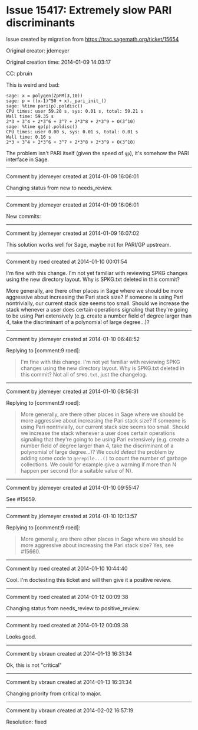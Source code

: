 # Issue 15417: Extremely slow PARI discriminants

Issue created by migration from https://trac.sagemath.org/ticket/15654

Original creator: jdemeyer

Original creation time: 2014-01-09 14:03:17

CC:  pbruin

This is weird and bad:

```
sage: x = polygen(ZpFM(3,10))
sage: p = ((x-1)^50 + x)._pari_init_()
sage: %time pari(p).poldisc()
CPU times: user 59.20 s, sys: 0.01 s, total: 59.21 s
Wall time: 59.35 s
2*3 + 3^4 + 2*3^6 + 3^7 + 2*3^8 + 2*3^9 + O(3^10)
sage: %time gp(p).poldisc()
CPU times: user 0.00 s, sys: 0.01 s, total: 0.01 s
Wall time: 0.16 s
2*3 + 3^4 + 2*3^6 + 3^7 + 2*3^8 + 2*3^9 + O(3^10)
```


The problem isn't PARI itself (given the speed of `gp`), it's somehow the PARI interface in Sage.


---

Comment by jdemeyer created at 2014-01-09 16:06:01

Changing status from new to needs_review.


---

Comment by jdemeyer created at 2014-01-09 16:06:01

New commits:


---

Comment by jdemeyer created at 2014-01-09 16:07:02

This solution works well for Sage, maybe not for PARI/GP upstream.


---

Comment by roed created at 2014-01-10 00:01:54

I'm fine with this change.  I'm not yet familiar with reviewing SPKG changes using the new directory layout.  Why is SPKG.txt deleted in this commit?

More generally, are there other places in Sage where we should be more aggressive about increasing the Pari stack size?  If someone is using Pari nontrivially, our current stack size seems too small.  Should we increase the stack whenever a user does certain operations signaling that they're going to be using Pari extensively (e.g. create a number field of degree larger than 4, take the discriminant of a polynomial of large degree...)?


---

Comment by jdemeyer created at 2014-01-10 06:48:52

Replying to [comment:9 roed]:
> I'm fine with this change.  I'm not yet familiar with reviewing SPKG changes using the new directory layout.  Why is SPKG.txt deleted in this commit?
Not all of `SPKG.txt`, just the changelog.


---

Comment by jdemeyer created at 2014-01-10 08:56:31

Replying to [comment:9 roed]:
> More generally, are there other places in Sage where we should be more aggressive about increasing the Pari stack size?  If someone is using Pari nontrivially, our current stack size seems too small.  Should we increase the stack whenever a user does certain operations signaling that they're going to be using Pari extensively (e.g. create a number field of degree larger than 4, take the discriminant of a polynomial of large degree...)?
We could _detect_ the problem by adding some code to `gerepile...()` to count the number of garbage collections. We could for example give a warning if more than N happen per second (for a suitable value of N).


---

Comment by jdemeyer created at 2014-01-10 09:55:47

See #15659.


---

Comment by jdemeyer created at 2014-01-10 10:13:57

Replying to [comment:9 roed]:
> More generally, are there other places in Sage where we should be more aggressive about increasing the Pari stack size?
Yes, see #15660.


---

Comment by roed created at 2014-01-10 10:44:40

Cool.  I'm doctesting this ticket and will then give it a positive review.


---

Comment by roed created at 2014-01-12 00:09:38

Changing status from needs_review to positive_review.


---

Comment by roed created at 2014-01-12 00:09:38

Looks good.


---

Comment by vbraun created at 2014-01-13 16:31:34

Ok, this is not "critical"


---

Comment by vbraun created at 2014-01-13 16:31:34

Changing priority from critical to major.


---

Comment by vbraun created at 2014-02-02 16:57:19

Resolution: fixed
